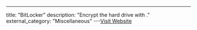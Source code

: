 ---
title: "BitLocker"
description: "Encrypt the hard drive with ."
external_category: "Miscellaneous"
---[Visit Website](https://learn.microsoft.com/en-us/windows/security/information-protection/bitlocker/bitlocker-overview)

